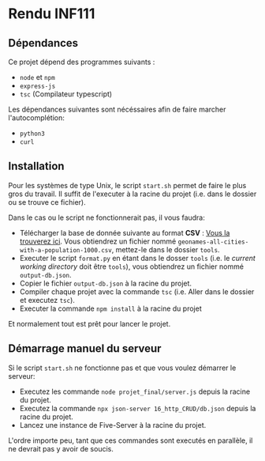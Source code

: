 # Rendu INF111

## Dépendances
Ce projet dépend des programmes suivants :
- `node` et `npm`
- `express-js`
- `tsc` (Compilateur typescript)

Les dépendances suivantes sont nécéssaires afin de faire marcher l'autocomplétion:
- `python3`
- `curl`

## Installation
Pour les systèmes de type Unix, le script `start.sh` permet de faire le plus gros
du travail. Il suffit de l'executer à la racine du projet (i.e. dans le dossier ou
se trouve ce fichier).

Dans le cas ou le script ne fonctionnerait pas, il vous faudra:
- Télécharger la base de donnée suivante au format **CSV** : [Vous la trouverez ici](https://public.opendatasoft.com/explore/dataset/geonames-all-cities-with-a-population-1000/export/).
Vous obtiendrez un fichier nommé `geonames-all-cities-with-a-population-1000.csv`,
mettez-le dans le dossier `tools`.
- Executer le script `format.py` en étant dans le dosser `tools` (i.e. le *current working directory* doit être `tools`), vous obtiendrez un fichier nommé `output-db.json`.
- Copier le fichier `output-db.json` à la racine du projet.
- Compiler chaque projet avec la commande `tsc` (i.e. Aller dans le dossier et executez `tsc`).
- Executer la commande `npm install` à la racine du projet

Et normalement tout est prêt pour lancer le projet.

## Démarrage manuel du serveur
Si le script `start.sh` ne fonctionne pas et que vous voulez démarrer le serveur:
- Executez les commande `node projet_final/server.js` depuis la racine du projet.
- Executez la commande `npx json-server 16_http_CRUD/db.json` depuis la racine du projet.
- Lancez une instance de Five-Server à la racine du projet.

L'ordre importe peu, tant que ces commandes sont executés en parallèle, il ne devrait
pas y avoir de soucis.

